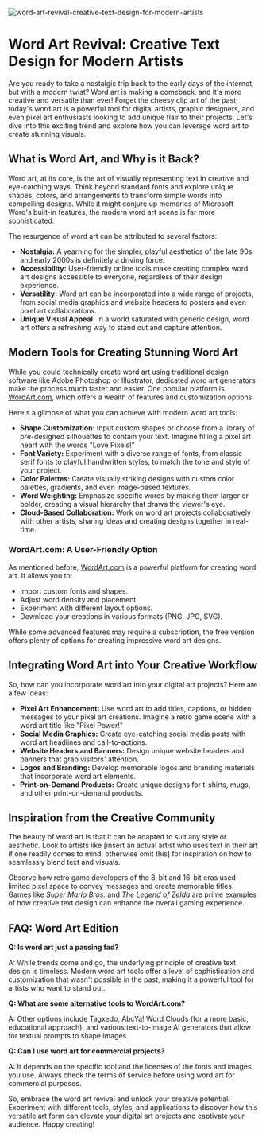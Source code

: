 ![word-art-revival-creative-text-design-for-modern-artists](https://images.pexels.com/photos/203556/pexels-photo-203556.jpeg?auto=compress&cs=tinysrgb&fit=crop&h=627&w=1200)

# Word Art Revival: Creative Text Design for Modern Artists

Are you ready to take a nostalgic trip back to the early days of the internet, but with a modern twist? Word art is making a comeback, and it's more creative and versatile than ever! Forget the cheesy clip art of the past; today's word art is a powerful tool for digital artists, graphic designers, and even pixel art enthusiasts looking to add unique flair to their projects. Let's dive into this exciting trend and explore how you can leverage word art to create stunning visuals.

## What is Word Art, and Why is it Back?

Word art, at its core, is the art of visually representing text in creative and eye-catching ways. Think beyond standard fonts and explore unique shapes, colors, and arrangements to transform simple words into compelling designs. While it might conjure up memories of Microsoft Word's built-in features, the modern word art scene is far more sophisticated.

The resurgence of word art can be attributed to several factors:

*   **Nostalgia:** A yearning for the simpler, playful aesthetics of the late 90s and early 2000s is definitely a driving force.
*   **Accessibility:** User-friendly online tools make creating complex word art designs accessible to everyone, regardless of their design experience.
*   **Versatility:** Word art can be incorporated into a wide range of projects, from social media graphics and website headers to posters and even pixel art collaborations.
*   **Unique Visual Appeal:** In a world saturated with generic design, word art offers a refreshing way to stand out and capture attention.

## Modern Tools for Creating Stunning Word Art

While you could technically create word art using traditional design software like Adobe Photoshop or Illustrator, dedicated word art generators make the process much faster and easier. One popular platform is [WordArt.com](https://wordart.com/dashboard), which offers a wealth of features and customization options.

Here's a glimpse of what you can achieve with modern word art tools:

*   **Shape Customization:** Input custom shapes or choose from a library of pre-designed silhouettes to contain your text. Imagine filling a pixel art heart with the words "Love Pixels!"
*   **Font Variety:** Experiment with a diverse range of fonts, from classic serif fonts to playful handwritten styles, to match the tone and style of your project.
*   **Color Palettes:** Create visually striking designs with custom color palettes, gradients, and even image-based textures.
*   **Word Weighting:** Emphasize specific words by making them larger or bolder, creating a visual hierarchy that draws the viewer's eye.
*   **Cloud-Based Collaboration:** Work on word art projects collaboratively with other artists, sharing ideas and creating designs together in real-time.

### WordArt.com: A User-Friendly Option

As mentioned before, [WordArt.com](https://wordart.com/dashboard) is a powerful platform for creating word art. It allows you to:

*   Import custom fonts and shapes.
*   Adjust word density and placement.
*   Experiment with different layout options.
*   Download your creations in various formats (PNG, JPG, SVG).

While some advanced features may require a subscription, the free version offers plenty of options for creating impressive word art designs.

## Integrating Word Art into Your Creative Workflow

So, how can you incorporate word art into your digital art projects? Here are a few ideas:

*   **Pixel Art Enhancement:** Use word art to add titles, captions, or hidden messages to your pixel art creations. Imagine a retro game scene with a word art title like "Pixel Power!"
*   **Social Media Graphics:** Create eye-catching social media posts with word art headlines and call-to-actions.
*   **Website Headers and Banners:** Design unique website headers and banners that grab visitors' attention.
*   **Logos and Branding:** Develop memorable logos and branding materials that incorporate word art elements.
*   **Print-on-Demand Products:** Create unique designs for t-shirts, mugs, and other print-on-demand products.

## Inspiration from the Creative Community

The beauty of word art is that it can be adapted to suit any style or aesthetic. Look to artists like [insert an actual artist who uses text in their art if one readily comes to mind, otherwise omit this] for inspiration on how to seamlessly blend text and visuals.

Observe how retro game developers of the 8-bit and 16-bit eras used limited pixel space to convey messages and create memorable titles. Games like *Super Mario Bros.* and *The Legend of Zelda* are prime examples of how creative text design can enhance the overall gaming experience.

## FAQ: Word Art Edition

**Q: Is word art just a passing fad?**

A: While trends come and go, the underlying principle of creative text design is timeless. Modern word art tools offer a level of sophistication and customization that wasn't possible in the past, making it a powerful tool for artists who want to stand out.

**Q: What are some alternative tools to WordArt.com?**

A: Other options include Tagxedo, AbcYa! Word Clouds (for a more basic, educational approach), and various text-to-image AI generators that allow for textual prompts to shape images.

**Q: Can I use word art for commercial projects?**

A: It depends on the specific tool and the licenses of the fonts and images you use. Always check the terms of service before using word art for commercial purposes.

So, embrace the word art revival and unlock your creative potential! Experiment with different tools, styles, and applications to discover how this versatile art form can elevate your digital art projects and captivate your audience. Happy creating!